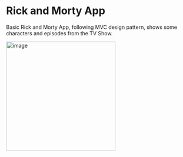 # Rick and Morty App

Basic Rick and Morty App, following MVC design pattern, shows some characters and episodes from the TV Show.


<img width="297" alt="image" src="https://github.com/kayahuseyin/RickAndMorty/assets/88154777/40914a02-1725-49df-83e4-8755a17a5232">
